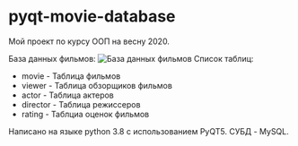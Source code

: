 # pyqt-movie-database

Мой проект по курсу ООП на весну 2020.

База данных фильмов:
![База данных фильмов](https://sun9-16.userapi.com/VPAkYorTnIn9egrXVZY6_HBUSGBCg8zlC7kYvQ/pnGsfBBjOa0.jpg)
Список таблиц:

 - movie - Таблица фильмов
 - viewer - Таблица обзорщиков фильмов
 - actor - Таблица актеров
 - director - Таблица режиссеров
 - rating - Таблциа оценок фильмов

Написано на языке python 3.8 с использованием PyQT5. СУБД - MySQL.